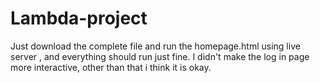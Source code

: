 # Lambda-project
Just download the complete file and run the homepage.html using live server , and everything should run just fine.
I didn't make the log in page more interactive, other than that i think it is okay.
